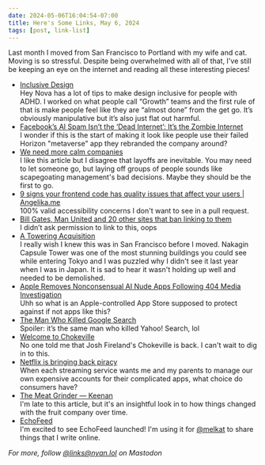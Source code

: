 ```yaml
---
date: 2024-05-06T16:04:54-07:00
title: Here's Some Links, May 6, 2024
tags: [post, link-list]
---
```


Last month I moved from San Francisco to Portland with my wife and cat. Moving is so stressful. Despite being overwhelmed with all of that, I've still be keeping an eye on the internet and reading all these interesting pieces!

- [Inclusive Design](https://heynova.io/blog/2023-10-designing-for-people-with-adhd/)   
   Hey Nova has a lot of tips to make design inclusive for people with ADHD. I worked on what people call “Growth” teams and the first rule of that is make people feel like they are “almost done” from the get go. It’s obviously manipulative but it’s also just flat out harmful.
- [Facebook’s AI Spam Isn’t the ‘Dead Internet’: It’s the Zombie Internet](https://www.404media.co/facebooks-ai-spam-isnt-the-dead-internet-its-the-zombie-internet/)   
   I wonder if this is the start of making it look like people use their failed Horizon "metaverse" app they rebranded the company around?  
- [We need more calm companies](https://justinjackson.ca/calm-company/)   
   I like this article but I disagree that layoffs are inevitable. You may need to let someone go, but laying off groups of people sounds like scapegoating management's bad decisions. Maybe they should be the first to go.
- [9 signs your frontend code has quality issues that affect your users | Angelika.me](https://angelika.me/2024/04/13/9-signs-your-frontend-code-has-quality-issues/)   
   100% valid accessibility concerns I don't want to see in a pull request.
- [Bill Gates, Man United and 20 other sites that ban linking to them](https://malcolmcoles.com/no-linking/comment-page-1/#comments)   
   I didn’t ask permission to link to this, oops
- [A Towering Acquisition](https://www.sfmoma.org/read/a-towering-acquisition/)   
   I really wish I knew this was in San Francisco before I moved. Nakagin Capsule Tower was one of the most stunning buildings you could see while entering Tokyo and I was puzzled why I didn't see it last year when I was in Japan. It is sad to hear it wasn't holding up well and needed to be demolished.
- [Apple Removes Nonconsensual AI Nude Apps Following 404 Media Investigation](https://www.404media.co/apple-removes-nonconsensual-ai-nude-apps-following-404-media-investigation/)   
   Uhh so what is an Apple-controlled App Store supposed to protect against if not apps like this?
- [The Man Who Killed Google Search](https://www.wheresyoured.at/the-men-who-killed-google/)   
   Spoiler: it’s the same man who killed Yahoo! Search, lol
- [Welcome to Chokeville](https://www.chokeville.com/welcome-to-chokeville/)   
   No one told me that Josh Fireland's Chokeville is back. I can't wait to dig in to this.  
- [Netflix is bringing back piracy](https://disconnect.blog/netflix-is-bringing-back-piracy/)   
   When each streaming service wants me and my parents to manage our own expensive accounts for their complicated apps, what choice do consumers have?
- [The Meat Grinder — Keenan](https://gkeenan.co/avgb/the-meat-grinder)   
   I'm late to this article, but it's an insightful look in to how things changed with the fruit company over time.  
- [EchoFeed](https://echofeed.app/)   
   I'm excited to see EchoFeed launched! I'm using it for [@melkat](https://nyan.lol/@melkat) to share things that I write online.  

_For more, follow [@links@nyan.lol](https://nyan.lol/@links) on Mastodon_
